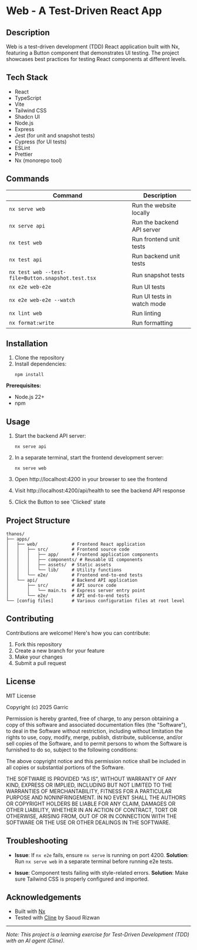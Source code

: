# Web - A Test-Driven React App

## Description
Web is a test-driven development (TDD) React application built with Nx, featuring a Button component that demonstrates UI testing. The project showcases best practices for testing React components at different levels.

## Tech Stack
- React
- TypeScript
- Vite
- Tailwind CSS
- Shadcn UI
- Node.js
- Express
- Jest (for unit and snapshot tests)
- Cypress (for UI tests)
- ESLint
- Prettier
- Nx (monorepo tool)

## Commands

| Command | Description |
|---------|-------------|
| `nx serve web` | Run the website locally |
| `nx serve api` | Run the backend API server |
| `nx test web` | Run frontend unit tests |
| `nx test api` | Run backend unit tests |
| `nx test web --test-file=Button.snapshot.test.tsx` | Run snapshot tests |
| `nx e2e web-e2e` | Run UI tests |
| `nx e2e web-e2e --watch` | Run UI tests in watch mode |
| `nx lint web` | Run linting |
| `nx format:write` | Run formatting |

## Installation

1. Clone the repository
2. Install dependencies:
   ```
   npm install
   ```

**Prerequisites:**
- Node.js 22+
- npm

## Usage

1. Start the backend API server:
   ```
   nx serve api
   ```

2. In a separate terminal, start the frontend development server:
   ```
   nx serve web
   ```

3. Open http://localhost:4200 in your browser to see the frontend
   
4. Visit http://localhost:4200/api/health to see the backend API response

5. Click the Button to see 'Clicked' state

## Project Structure

```
thanos/
├── apps/
│   ├── web/             # Frontend React application
│   │   ├── src/         # Frontend source code
│   │   │   ├── app/     # Frontend application components
│   │   │   ├── components/ # Reusable UI components
│   │   │   ├── assets/  # Static assets
│   │   │   └── lib/     # Utility functions
│   │   └── e2e/         # Frontend end-to-end tests
│   └── api/             # Backend API application
│       ├── src/         # API source code
│       │   └── main.ts  # Express server entry point
│       └── e2e/         # API end-to-end tests
└── [config files]       # Various configuration files at root level
```

## Contributing

Contributions are welcome! Here's how you can contribute:

1. Fork this repository
2. Create a new branch for your feature
3. Make your changes
4. Submit a pull request

## License

MIT License

Copyright (c) 2025 Garric

Permission is hereby granted, free of charge, to any person obtaining a copy
of this software and associated documentation files (the "Software"), to deal
in the Software without restriction, including without limitation the rights
to use, copy, modify, merge, publish, distribute, sublicense, and/or sell
copies of the Software, and to permit persons to whom the Software is
furnished to do so, subject to the following conditions:

The above copyright notice and this permission notice shall be included in all
copies or substantial portions of the Software.

THE SOFTWARE IS PROVIDED "AS IS", WITHOUT WARRANTY OF ANY KIND, EXPRESS OR
IMPLIED, INCLUDING BUT NOT LIMITED TO THE WARRANTIES OF MERCHANTABILITY,
FITNESS FOR A PARTICULAR PURPOSE AND NONINFRINGEMENT. IN NO EVENT SHALL THE
AUTHORS OR COPYRIGHT HOLDERS BE LIABLE FOR ANY CLAIM, DAMAGES OR OTHER
LIABILITY, WHETHER IN AN ACTION OF CONTRACT, TORT OR OTHERWISE, ARISING FROM,
OUT OF OR IN CONNECTION WITH THE SOFTWARE OR THE USE OR OTHER DEALINGS IN THE
SOFTWARE.

## Troubleshooting

- **Issue**: If `nx e2e` fails, ensure `nx serve` is running on port 4200.
  **Solution**: Run `nx serve web` in a separate terminal before running e2e tests.

- **Issue**: Component tests failing with style-related errors.
  **Solution**: Make sure Tailwind CSS is properly configured and imported.

## Acknowledgements

- Built with [Nx](https://nx.dev/)
- Tested with [Cline](https://github.com/saoudrizwan/cline) by Saoud Rizwan

---

*Note: This project is a learning exercise for Test-Driven Development (TDD) with an AI agent (Cline).*
